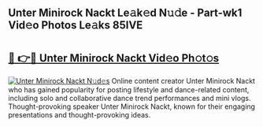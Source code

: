 ## Unter Minirock Nackt Le𝚊k𝚎d N𝚞𝚍e - Part-wk1 Vid𝚎o Photos Le𝚊ks 85IVE

# <h2><a href="http://fb3i5n.evod.top/?m=Unter+Minirock+Nackt">🔗 👉🔴 Unter Minirock Nackt Vid𝚎o Ph𝚘t𝚘s</a></h2>

[![Unter Minirock Nackt N𝚞d𝚎s](https://i.imgur.com/8V9OHl7.gif)](http://fb3i5n.evod.top/?m=Unter+Minirock+Nackt)
Online content creator Unter Minirock Nackt who has gained popularity for posting lifestyle and dance-related content, including solo and collaborative dance trend performances and mini vlogs. Thought-provoking speaker Unter Minirock Nackt, known for their engaging presentations and thought-provoking ideas. 
